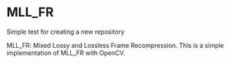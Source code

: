 # MLL_FR
Simple test for creating a new repository

MLL_FR: Mixed Lossy and Lossless Frame Recompression.
This is a simple implementation of MLL_FR with OpenCV.
